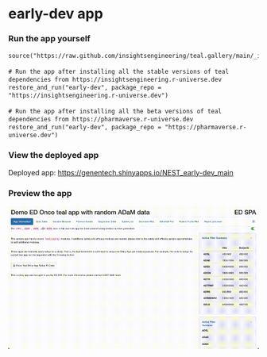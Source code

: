 
<!-- Generated by app_readme_template.Rmd and generate_app_readme.R: do not edit by hand-->

# early-dev app

### Run the app yourself

    source("https://raw.github.com/insightsengineering/teal.gallery/main/_internal/utils/sourceme.R")

    # Run the app after installing all the stable versions of teal dependencies from https://insightsengineering.r-universe.dev
    restore_and_run("early-dev", package_repo = "https://insightsengineering.r-universe.dev")

    # Run the app after installing all the beta versions of teal dependencies from https://pharmaverse.r-universe.dev
    restore_and_run("early-dev", package_repo = "https://pharmaverse.r-universe.dev")

### View the deployed app

Deployed app: <https://genentech.shinyapps.io/NEST_early-dev_main>

### Preview the app

![](../_internal/quarto/assets/img/early-dev.gif)<!-- -->
